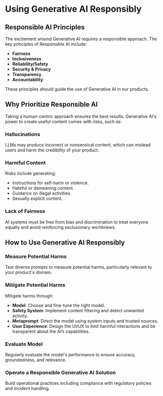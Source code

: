 # Using Generative AI Responsibly

## Responsible AI Principles

The excitement around Generative AI requires a responsible approach. The key principles of Responsible AI include:

- **Fairness**
- **Inclusiveness**
- **Reliability/Safety**
- **Security & Privacy**
- **Transparency**
- **Accountability**

These principles should guide the use of Generative AI in our products.

## Why Prioritize Responsible AI

Taking a human-centric approach ensures the best results. Generative AI's power to create useful content comes with risks, such as:

### Hallucinations

LLMs may produce incorrect or nonsensical content, which can mislead users and harm the credibility of your product.

### Harmful Content

Risks include generating:

- Instructions for self-harm or violence.
- Hateful or demeaning content.
- Guidance on illegal activities.
- Sexually explicit content.

### Lack of Fairness

AI systems must be free from bias and discrimination to treat everyone equally and avoid reinforcing exclusionary worldviews.

## How to Use Generative AI Responsibly

### Measure Potential Harms

Test diverse prompts to measure potential harms, particularly relevant to your product's domain.

### Mitigate Potential Harms

Mitigate harms through:

- **Model**: Choose and fine-tune the right model.
- **Safety System**: Implement content filtering and detect unwanted activity.
- **Metaprompt**: Direct the model using system inputs and trusted sources.
- **User Experience**: Design the UI/UX to limit harmful interactions and be transparent about the AI’s capabilities.

### Evaluate Model

Regularly evaluate the model's performance to ensure accuracy, groundedness, and relevance.

### Operate a Responsible Generative AI Solution

Build operational practices including compliance with regulatory policies and incident handling.
